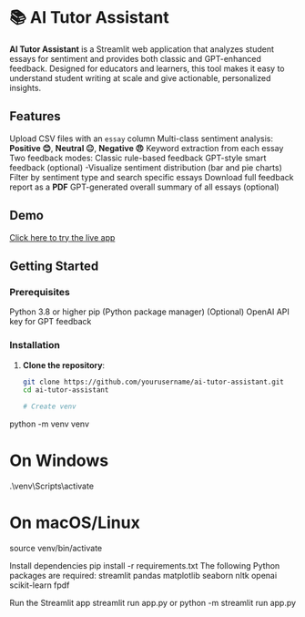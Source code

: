 # 📚 AI Tutor Assistant

**AI Tutor Assistant** is a Streamlit web application that analyzes student essays for sentiment and provides both classic and GPT-enhanced feedback. Designed for educators and learners, this tool makes it easy to understand student writing at scale and give actionable, personalized insights.



##  Features

  Upload CSV files with an `essay` column
 Multi-class sentiment analysis: **Positive 😊**, **Neutral 😐**, **Negative 😠**
 Keyword extraction from each essay
 Two feedback modes:
   Classic rule-based feedback
   GPT-style smart feedback (optional)
-Visualize sentiment distribution (bar and pie charts)
 Filter by sentiment type and search specific essays
 Download full feedback report as a **PDF**
 GPT-generated overall summary of all essays (optional)

## Demo

 [Click here to try the live app](https://ai-tutor-assistant-myx57hjw8aj9mjrcx7a5jp.streamlit.app/)

## Getting Started

###  Prerequisites

Python 3.8 or higher
 pip (Python package manager)
 (Optional) OpenAI API key for GPT feedback

###  Installation

1. **Clone the repository**:
   ```bash
   git clone https://github.com/yourusername/ai-tutor-assistant.git
   cd ai-tutor-assistant

   # Create venv
python -m venv venv

# On Windows
.\venv\Scripts\activate

# On macOS/Linux
source venv/bin/activate


Install dependencies
pip install -r requirements.txt
The following Python packages are required:
streamlit
pandas
matplotlib
seaborn
nltk
openai
scikit-learn
fpdf

Run the Streamlit app
streamlit run app.py
or
python -m streamlit run app.py



